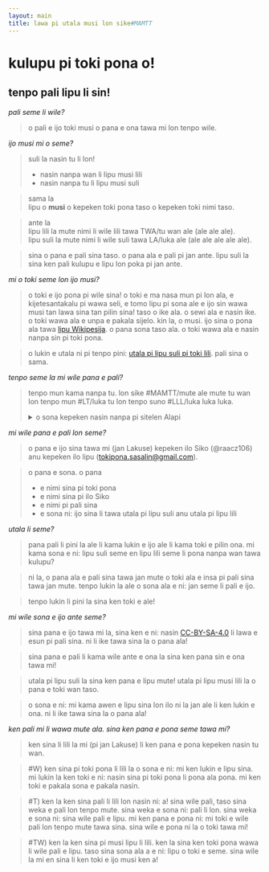 ```yaml
---
layout: main
title: lawa pi utala musi lon sike#MAMTT 
---
```


# kulupu pi toki pona o!
## tenpo pali lipu li sin!

*pali seme li wile?*

> o pali e ijo toki musi o pana e ona tawa mi lon tenpo wile.

*ijo musi mi o seme?*

> suli la nasin tu li lon!
> - nasin nanpa wan li lipu musi lili
> - nasin nanpa tu li lipu musi suli

> sama la <br>
> lipu o **musi** o kepeken toki pona taso o kepeken toki nimi taso. 

> ante la <br>
> lipu lili la mute nimi li wile lili tawa TWA/tu wan ale (ale ale ale). <br>
> lipu suli la mute nimi li wile suli tawa LA/luka ale (ale ale ale ale ale). 

> sina o pana e pali sina taso. o pana ala e pali pi jan ante.
> lipu suli la sina ken pali kulupu e lipu lon poka pi jan ante. 

*mi o toki seme lon ijo musi?*

> o toki e ijo pona pi wile sina!
> o toki e ma nasa mun pi lon ala, e kijetesantakalu pi wawa seli, e tomo lipu pi sona ale e ijo sin wawa musi tan lawa sina tan pilin sina!
> taso o ike ala. o sewi ala e nasin ike. o toki wawa ala e unpa e pakala sijelo.
> kin la, o musi. ijo sina o pona ala tawa [lipu Wikipesija](https://wikipesija.org/wiki/lipu_open). o pana sona taso ala. o toki wawa ala e nasin nanpa sin pi toki pona. 

> o lukin e utala ni pi tenpo pini: [utala pi lipu suli pi toki lili](/mamtw/toki-en-lipu/). pali sina o sama. 

*tenpo seme la mi wile pana e pali?*

> tenpo mun kama nanpa tu.
> lon sike #MAMTT/mute ale mute tu wan lon tenpo mun #LT/luka tu lon tenpo suno #LLL/luka luka luka.
>   <details><summary>o sona kepeken nasin nanpa pi sitelen Alapi</summary> 2024-07-15 </details>

*mi wile pana e pali lon seme?*

> o pana e ijo sina tawa mi (jan Lakuse) kepeken ilo Siko (@raacz106) anu kepeken ilo lipu (tokipona.sasalin@gmail.com).

> o pana e sona. o pana 
> - e nimi sina pi toki pona
> - e nimi sina pi ilo Siko
> - e nimi pi pali sina
> - e sona ni: ijo sina li tawa utala pi lipu suli anu utala pi lipu lili

*utala li seme?*

> pana pali li pini la ale li kama lukin e ijo ale li kama toki e pilin ona. mi kama sona e ni: lipu suli seme en lipu lili seme li pona nanpa wan tawa kulupu?

> ni la, o pana ala e pali sina tawa jan mute o toki ala e insa pi pali sina tawa jan mute. tenpo lukin la ale o sona ala e ni: jan seme li pali e ijo.

> tenpo lukin li pini la sina ken toki e ale!


*mi wile sona e ijo ante seme?*

> sina pana e ijo tawa mi la, sina ken e ni: nasin [CC-BY-SA-4.0](https://creativecommons.org/licenses/by-sa/4.0/) li lawa e esun pi pali sina. ni li ike tawa sina la o pana ala!

> sina pana e pali li kama wile ante e ona la sina ken pana sin e ona tawa mi!

> utala pi lipu suli la sina ken pana e lipu mute! utala pi lipu musi lili la o pana e toki wan taso. 

> o sona e ni: mi kama awen e lipu sina lon ilo ni la jan ale li ken lukin e ona. ni li ike tawa sina la o pana ala!

*ken pali mi li wawa mute ala. sina ken pana e pona seme tawa mi?*

> ken sina li lili la mi (pi jan Lakuse) li ken pana e pona kepeken nasin tu wan.

> #W) ken sina pi toki pona li lili la o sona e ni: mi ken lukin e lipu sina. mi lukin la ken toki e ni: nasin sina pi toki pona li pona ala pona. mi ken toki e pakala sona e pakala nasin.

> #T) ken la ken sina pali li lili lon nasin ni: a! sina wile pali, taso sina weka e pali lon tenpo mute. sina weka e sona ni: pali li lon. sina weka e sona ni: sina wile pali e lipu. mi ken pana e pona ni: mi toki e wile pali lon tenpo mute tawa sina. sina wile e pona ni la o toki tawa mi!

> #TW) ken la ken sina pi musi lipu li lili. ken la sina ken toki pona wawa li wile pali e lipu. taso sina sona ala a e ni: lipu o toki e seme. sina wile la mi en sina li ken toki e ijo musi ken a!
